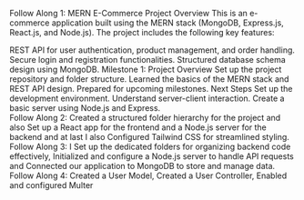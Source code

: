 Follow Along 1: MERN E-Commerce Project Overview This is an e-commerce application built using the MERN stack (MongoDB, Express.js, React.js, and Node.js). The project includes the following key features:

REST API for user authentication, product management, and order handling. Secure login and registration functionalities. Structured database schema design using MongoDB. Milestone 1: Project Overview Set up the project repository and folder structure. Learned the basics of the MERN stack and REST API design. Prepared for upcoming milestones. Next Steps Set up the development environment. Understand server-client interaction. Create a basic server using Node.js and Express.
<br>
Follow Along 2:
Created a structured folder hierarchy for the project and also Set up a React app for the frontend and a Node.js server for the backend and at last I also Configured Tailwind CSS for streamlined styling.
<br>
Follow Along 3:
 I Set up the dedicated folders for organizing backend code effectively, Initialized and configure a Node.js server to handle API requests and Connected our application to MongoDB to store and manage data.
<br>
Follow Along 4:
Created a User Model, Created a User Controller, Enabled and configured Multer
